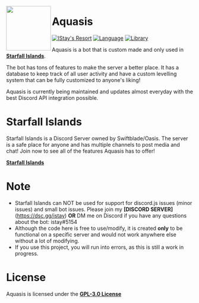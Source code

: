 <a href="https://discord.gg/RtsZcajWCR"><img width="120" height="120" align="left" style="float: left" src="https://i.imgur.com/XPmWTBT.png"></a>
# Aquasis

[![IStay's Resort](https://img.shields.io/discord/755968485854675065?color=%235865F2&logo=discord&logoColor=%23ffffff&style=for-the-badge)](https://discord.gg/RtsZcajWCR)
[![Language](https://img.shields.io/github/languages/top/IStayThatWayCoding/aquasis?color=f0db4f&logoColor=white&style=for-the-badge)]()
[![Library](https://img.shields.io/badge/library-discord.js-5865f2?style=for-the-badge)](https://discord.js.org/#/)

Aquasis is a bot that is custom made and only used in <a href="https://discord.gg/RtsZcajWCR">**Starfall Islands**</a>.

The bot has tons of features to make the server a better place. It has a database to keep track of all user activity and have a custom levelling system that can be fully customized to anyone's liking!

Aquasis is currently being maintained and updates almost everyday with the best Discord API integration possible.

# Starfall Islands

Starfall Islands is a Discord Server owned by Swiftblade/Oasis. The server is a safe place for anyone and has multiple channels to post media and chat! Join now to see all of the features Aquasis has to offer!

**[Starfall Islands](https://discord.gg/RtsZcajWCR)**

# Note
- Starfall Islands can NOT be used for support for discord.js issues (minor issues) and small bot issues. Please join my **[DISCORD SERVER]**(https://dsc.gg/istay) __OR__ DM me on Discord if you have any questions about the bot: istay#5154
- Although the code here is free to use/modify, it is created **only** to be functional on a specific server and would not work anywhere else without a lot of modifying.
- If you use this project, you will run into errors, as this is still a work in progress.

# License
Aquasis is licensed under the **[GPL-3.0 License](./LICENSE)**

